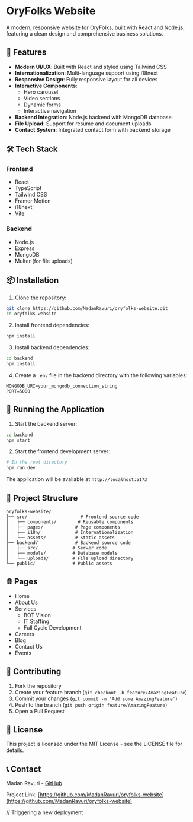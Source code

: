 # OryFolks Website

A modern, responsive website for OryFolks, built with React and Node.js, featuring a clean design and comprehensive business solutions.

## 🌟 Features

- **Modern UI/UX**: Built with React and styled using Tailwind CSS
- **Internationalization**: Multi-language support using i18next
- **Responsive Design**: Fully responsive layout for all devices
- **Interactive Components**: 
  - Hero carousel
  - Video sections
  - Dynamic forms
  - Interactive navigation
- **Backend Integration**: Node.js backend with MongoDB database
- **File Upload**: Support for resume and document uploads
- **Contact System**: Integrated contact form with backend storage

## 🛠️ Tech Stack

### Frontend
- React
- TypeScript
- Tailwind CSS
- Framer Motion
- i18next
- Vite

### Backend
- Node.js
- Express
- MongoDB
- Multer (for file uploads)

## 📦 Installation

1. Clone the repository:
```bash
git clone https://github.com/MadanRavuri/oryfolks-website.git
cd oryfolks-website
```

2. Install frontend dependencies:
```bash
npm install
```

3. Install backend dependencies:
```bash
cd backend
npm install
```

4. Create a `.env` file in the backend directory with the following variables:
```
MONGODB_URI=your_mongodb_connection_string
PORT=5000
```

## 🚀 Running the Application

1. Start the backend server:
```bash
cd backend
npm start
```

2. Start the frontend development server:
```bash
# In the root directory
npm run dev
```

The application will be available at `http://localhost:5173`

## 📁 Project Structure

```
oryfolks-website/
├── src/                    # Frontend source code
│   ├── components/        # Reusable components
│   ├── pages/            # Page components
│   ├── i18n/             # Internationalization
│   └── assets/           # Static assets
├── backend/              # Backend source code
│   ├── src/             # Server code
│   ├── models/          # Database models
│   └── uploads/         # File upload directory
└── public/              # Public assets
```

## 🌐 Pages

- Home
- About Us
- Services
  - BOT Vision
  - IT Staffing
  - Full Cycle Development
- Careers
- Blog
- Contact Us
- Events

## 🤝 Contributing

1. Fork the repository
2. Create your feature branch (`git checkout -b feature/AmazingFeature`)
3. Commit your changes (`git commit -m 'Add some AmazingFeature'`)
4. Push to the branch (`git push origin feature/AmazingFeature`)
5. Open a Pull Request

## 📝 License

This project is licensed under the MIT License - see the LICENSE file for details.

## 📞 Contact

Madan Ravuri - [GitHub](https://github.com/MadanRavuri)

Project Link: [https://github.com/MadanRavuri/oryfolks-website](https://github.com/MadanRavuri/oryfolks-website)

// Triggering a new deployment 